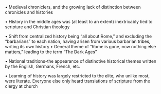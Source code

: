 •	Medieval chroniclers, and the growing lack of distinction between chronicles and histories

•	History in the middle ages was (at least to an extent) inextricably tied to scripture and Christian theology

•	Shift from centralized history being “all about Rome,” and excluding the “barbarians” to each nation, having arisen from various barbarian tribes, writing its own history
•	General theme of “Rome is gone, now nothing else matters,” leading to the term “The Dark Ages”

•	National traditions-the appearance of distinctive historical themes written by the English, Germans, French, etc. 

•	Learning of history was largely restricted to the elite, who unlike most, were literate.  Everyone else only heard translations of scripture from the clergy at church
